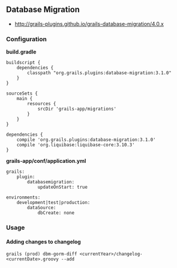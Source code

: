 
## Database Migration

- http://grails-plugins.github.io/grails-database-migration/4.0.x

### Configuration

**build.gradle**

    buildscript {
        dependencies {
            classpath "org.grails.plugins:database-migration:3.1.0"
        }
    }

    sourceSets {
        main {
            resources {
                srcDir 'grails-app/migrations'
            }
        }
    }

    dependencies {
        compile 'org.grails.plugins:database-migration:3.1.0'
        compile 'org.liquibase:liquibase-core:3.10.3'
    }

**grails-app/conf/application.yml**

    grails:
        plugin:
            databasemigration:
                updateOnStart: true

    environments:
        development|test|production:
            dataSource:
                dbCreate: none
    
### Usage
#### Adding changes to changelog

    grails (prod) dbm-gorm-diff <currentYear>/changelog-<currentDate>.groovy --add
  

